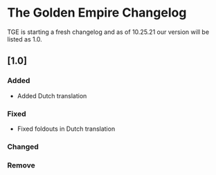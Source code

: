 # The Golden Empire Changelog


TGE is starting a fresh changelog and as of 10.25.21 our version will be listed as 1.0.


## [1.0]

### Added 

- Added Dutch translation

### Fixed

- Fixed foldouts in Dutch translation

### Changed


### Remove
